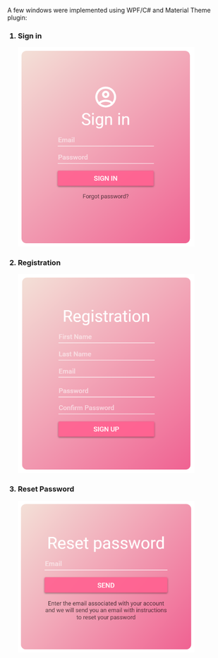 A few windows were implemented using WPF/C# and Material Theme plugin:
<ol>
  <h3><li>Sign in</li></h3>
  <img src="./info/sign_in_screenshot.png" width="400">
  <h3><li>Registration</li></h3>
  <img src="./info/resistration_screenshot.png" width="400">
  <h3><li>Reset Password</li></h3>
  <img src="./info/reset_pwd_screenshot.png" width="400">
</ol>

